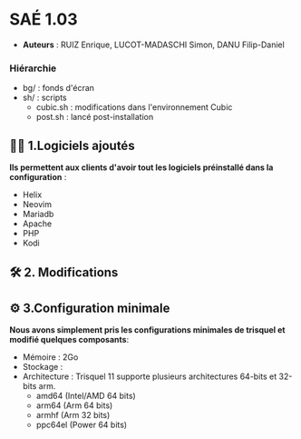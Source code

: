 # SAÉ 1.03

- **Auteurs** : RUIZ Enrique, LUCOT-MADASCHI Simon, DANU Filip-Daniel

### Hiérarchie

- bg/ : fonds d'écran
- sh/ : scripts
  - cubic.sh : modifications dans l'environnement Cubic
  - post.sh : lancé post-installation

## 👨‍💻 1.Logiciels ajoutés
**Ils permettent aux clients d'avoir tout les logiciels préinstallé dans la configuration** :
* Helix
* Neovim
* Mariadb
* Apache
* PHP
* Kodi
## 🛠 2. Modifications

## ⚙️ 3.Configuration minimale
**Nous avons simplement pris les configurations minimales de trisquel et modifié quelques composants**:
* Mémoire : 2Go
* Stockage :
* Architecture : Trisquel 11 supporte plusieurs architectures 64-bits et 32-bits arm.
  *  amd64 (Intel/AMD 64 bits)
  *  arm64 (Arm 64 bits)
  *  armhf (Arm 32 bits)
  * ppc64el (Power 64 bits)
